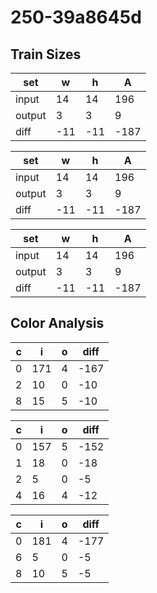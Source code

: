# 250-39a8645d
## Train Sizes

|set|w|h|A|
|---|---|---|---|
|input|14|14|196|
|output|3|3|9|
|diff|-11|-11|-187|


|set|w|h|A|
|---|---|---|---|
|input|14|14|196|
|output|3|3|9|
|diff|-11|-11|-187|


|set|w|h|A|
|---|---|---|---|
|input|14|14|196|
|output|3|3|9|
|diff|-11|-11|-187|


## Color Analysis

|c|i|o|diff|
|---|---|---|---|
|0|171|4|-167|
|2|10|0|-10|
|8|15|5|-10|


|c|i|o|diff|
|---|---|---|---|
|0|157|5|-152|
|1|18|0|-18|
|2|5|0|-5|
|4|16|4|-12|


|c|i|o|diff|
|---|---|---|---|
|0|181|4|-177|
|6|5|0|-5|
|8|10|5|-5|

